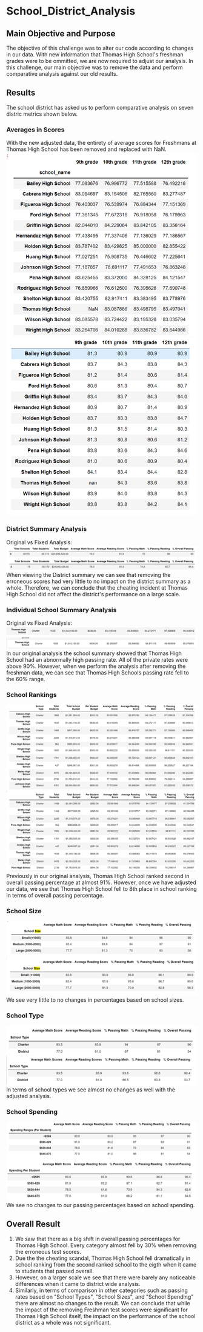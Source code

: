 # School_District_Analysis
## Main Objective and Purpose
The objective of this challenge was to alter our code according to changes in our data. With new information that Thomas High School's freshman grades were to be ommitted, we are now required to adjust our analysis. In this challenge, our main objective was to remove the data and perform comparative analysis against our old results. 

## Results 
The school district has asked us to perform comparative analysis on seven distric metrics shown below. 
### Averages in Scores
With the new adjusted data, the entirety of average scores for Freshmans at Thomas High School has been removed and replaced with NaN. 
![newMath](https://github.com/jeremysz0419/School_District_Analysis/blob/main/Resources/new%20math%20average.PNG)
![newReading](https://github.com/jeremysz0419/School_District_Analysis/blob/main/Resources/new%20reading%20average.PNG)
### District Summary Analysis
Original vs Fixed Analysis:
![old1](https://github.com/jeremysz0419/School_District_Analysis/blob/main/Resources/old%20district%20summary.PNG)
![new1](https://github.com/jeremysz0419/School_District_Analysis/blob/main/Resources/new%20district%20summary.PNG)
When viewing the District summary we can see that removing the erroneous scores had very little to no impact on the district summary as a whole. Therefore, we can conclude that the cheating incident at Thomas High School did not affect the district's performance on a large scale. 
### Individual School Summary Analysis
Original vs Fixed Analysis: 
![old2](https://github.com/jeremysz0419/School_District_Analysis/blob/main/Resources/old%20school%20summary.PNG)
![new2](https://github.com/jeremysz0419/School_District_Analysis/blob/main/Resources/new%20school%20summary.PNG)
In our original analysis the school summary showed that Thomas High School had an abnormally high passing rate. All of the private rates were above 90%. However, when we perform the analysis after removing the freshman data, we can see that Thomas High Schools passing rate fell to the 60% range. 
### School Rankings 
![old3](https://github.com/jeremysz0419/School_District_Analysis/blob/main/Resources/old%20school%20rank.PNG)
![new3](https://github.com/jeremysz0419/School_District_Analysis/blob/main/Resources/new%20school%20ranking.PNG)
Previously in our original analysis, Thomas High School ranked second in overall passing percentage at almost 91%. However, once we have adjusted our data, we see that Thomas High School fell to 8th place in school ranking in terms of overall passing percentage. 
### School Size
![old4](https://github.com/jeremysz0419/School_District_Analysis/blob/main/Resources/old%20school%20size.PNG)
![new4](https://github.com/jeremysz0419/School_District_Analysis/blob/main/Resources/new%20school%20size.PNG)
We see very little to no changes in percentages based on school sizes. 
### School Type 
![old5](https://github.com/jeremysz0419/School_District_Analysis/blob/main/Resources/old%20school%20type.PNG)
![new5](https://github.com/jeremysz0419/School_District_Analysis/blob/main/Resources/new%20school%20type.PNG)
In terms of school types we see almost no changes as well with the adjusted analysis. 
### School Spending
![old6](https://github.com/jeremysz0419/School_District_Analysis/blob/main/Resources/new%20spending%20(1).PNG)
![new6](https://github.com/jeremysz0419/School_District_Analysis/blob/main/Resources/new%20spending.PNG)
We see no changes to our passing percentages based on school spending. 
## Overall Result
1. We saw that there as a big shift in overall passing percentages for Thomas High School. Every category almost fell by 30% when removing the erroneous test scores. 
2. Due the the cheating scandal, Thomas High School fell dramatically in school ranking from the second ranked school to the eigth when it came to students that passed overall.
3. However, on a larger scale we see that there were barely any noticeable differences when it came to district wide analysis. 
4. Similarly, in terms of comparison in other categories such as passing rates based on "School Types", "School Sizes", and "School Spending" there are almost no changes to the result. We can conclude that while the impact of the removing Freshman test scores were significant for Thomas High School itself, the impact on the performance of the school district as a whole was not significant.  
